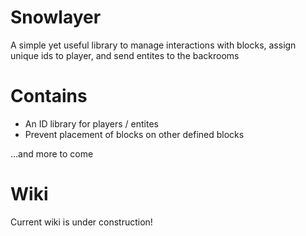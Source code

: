 # Snowlayer
A simple yet useful library to manage interactions with blocks, assign unique ids to player, and send entites to the backrooms

# Contains

- An ID library for players / entites
- Prevent placement of blocks on other defined blocks

...and more to come

# Wiki

Current wiki is under construction!
